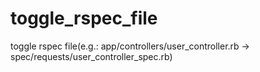 # toggle_rspec_file
toggle rspec file(e.g.: app/controllers/user_controller.rb -> spec/requests/user_controller_spec.rb)
